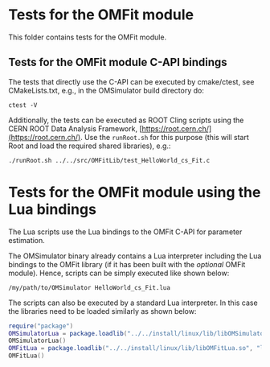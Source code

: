 # Tests for the OMFit module

This folder contains tests for the OMFit module.

## Tests for the OMFit module C-API bindings

The tests that directly use the C-API can be executed by cmake/ctest, see
CMakeLists.txt, e.g., in the OMSimulator build directory do:

```shell
ctest -V
```

Additionally, the tests can be executed as ROOT Cling scripts using the CERN
ROOT Data Analysis Framework, [https://root.cern.ch/](https://root.cern.ch/).
Use the `runRoot.sh` for this purpose (this will start Root and load the required
shared libraries), e.g.:

```shell
./runRoot.sh ../../src/OMFitLib/test_HelloWorld_cs_Fit.c
```

# Tests for the OMFit module using the Lua bindings

The Lua scripts use the Lua bindings to the OMFit C-API for parameter estimation.

The OMSimulator binary already contains a Lua interpreter including the Lua bindings
to the OMFit library (if it has been built with the _optional_ OMFit module).
Hence, scripts can be simply executed like shown below:

```shell
/my/path/to/OMSimulator HelloWorld_cs_Fit.lua
```

The scripts can also be executed by a standard Lua interpreter. In this case
the libraries need to be loaded similarly as shown below:

```lua
require("package")
OMSimulatorLua = package.loadlib("../../install/linux/lib/libOMSimulatorLua.so", "luaopen_OMSimulatorLua")
OMSimulatorLua()
OMFitLua = package.loadlib("../../install/linux/lib/libOMFitLua.so", "luaopen_OMFitLua")
OMFitLua()
```
